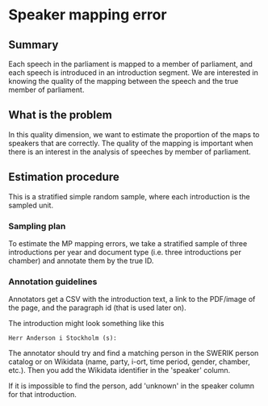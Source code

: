 # Speaker mapping error

## Summary

Each speech in the parliament is mapped to a member of parliament, and each speech is introduced in an introduction segment. We are interested in knowing the quality of the mapping between the speech and the true member of parliament.


## What is the problem

In this quality dimension, we want to estimate the proportion of the maps to speakers that are correctly. The quality of the mapping is important when there is an interest in the analysis of speeches by member of parliament.


## Estimation procedure

This is a stratified simple random sample, where each introduction is the sampled unit.

### Sampling plan 

To estimate the MP mapping errors, we take a stratified sample of three introductions per year and document type (i.e. three introductions per chamber) and annotate them by the true ID.

### Annotation guidelines

Annotators get a CSV with the introduction text, a link to the PDF/image of the page, and the paragraph id (that is used later on).

The introduction might look something like this

```
Herr Anderson i Stockholm (s):
```

The annotator should try and find a matching person in the SWERIK person catalog or on Wikidata (name, party, i-ort, time period, gender, chamber, etc.). Then you add the Wikidata identifier in the 'speaker' column.

If it is impossible to find the person, add 'unknown' in the speaker column for that introduction.



